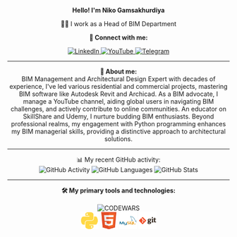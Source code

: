 <p align="center"> 
  <strong>Hello! I'm Niko Gamsakhurdiya</strong>
</p>

<p align="center"> 
  👨‍💻 I work as a Head of BIM Department
</p>

<p align="center"> 
  <strong>🔗 Connect with me:</strong>
</p>

<p align="center"> 
  <a href="https://www.linkedin.com/in/gamsakhurdiya/" align="center">
    <img src="https://img.shields.io/badge/LinkedIn-0077B5?style=for-the-badge&logo=linkedin&logoColor=white" alt="LinkedIn">
  </a>
  <a href="https://www.youtube.com/channel/UCRhID0powzDpE4D2KuVKGHg" align="center">
    <img src="https://img.shields.io/badge/YouTube-FF0000?style=for-the-badge&logo=youtube&logoColor=white" alt="YouTube">
  </a>
  <a href="https://t.me/offArchvizu" align="center">
    <img src="https://img.shields.io/badge/Telegram-2CA5E0?style=for-the-badge&logo=telegram&logoColor=white" alt="Telegram">
  </a>
</p>

<hr>

<p align="center"> 
    <a>
      <strong>💼 About me:</strong><br>
      BIM Management and Architectural Design Expert with decades of experience, I've led various residential and commercial projects, mastering BIM software like Autodesk Revit and Archicad. As       a BIM advocate, I manage a YouTube channel, aiding global users in navigating BIM challenges, and actively contribute to online communities. An educator on SkillShare and Udemy, I nurture        budding BIM enthusiasts. Beyond professional realms, my engagement with Python programming enhances my BIM managerial skills, providing a distinctive approach to architectural solutions.
    </a>
</p>

<hr>

<p align="center">
    📊 My recent GitHub activity:<br>
    <img src="http://github-profile-summary-cards.vercel.app/api/cards/profile-details?username=eleron96&theme=apprentice" alt="GitHub Activity">
    <img src="http://github-profile-summary-cards.vercel.app/api/cards/repos-per-language?username=eleron96&theme=apprentice" alt="GitHub Languages">
    <img src="http://github-profile-summary-cards.vercel.app/api/cards/stats?username=eleron96&theme=apprentice" alt="GitHub Stats">
</p>

<hr>

<p align="center"> 
  <strong>🛠 My primary tools and technologies:</strong><br>
  
  <br>
  <img src="https://www.codewars.com/users/eleron96/badges/small" title="CODEWARS" alt="CODEWARS">
  <br>
  
  <img src="https://github.com/devicons/devicon/blob/master/icons/python/python-plain.svg" title="PYTHON" alt="PYTHON" width="40" height="40">
  <img src="https://github.com/devicons/devicon/blob/master/icons/html5/html5-original.svg" title="HTML5" alt="HTML" width="40" height="40">
  <img src="https://github.com/devicons/devicon/blob/master/icons/mysql/mysql-original-wordmark.svg" title="MySQL"  alt="MySQL" width="40" height="40">
  <img src="https://github.com/devicons/devicon/blob/master/icons/git/git-original-wordmark.svg" title="Git" alt="Git" width="40" height="40">
</p>
